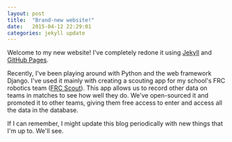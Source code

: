 ```yaml
---
layout: post
title:  "Brand-new website!"
date:   2015-04-12 22:29:01
categories: jekyll update
---
```


Welcome to my new website! I've completely redone it using [Jekyll](http://jekyllrb.com/) and [GitHub Pages](https://pages.github.com/).


Recently, I've been playing around with Python and the web framework Django. I've used it mainly with creating a scouting app for my school's FRC robotics team ([FRC Scout](http://frcscout.com/)). This app allows us to record other data on teams in matches to see how well they do. We've open-sourced it and promoted it to other teams, giving them free access to enter and access all the data in the database. 


If I can remember, I might update this blog periodically with new things that I'm up to. We'll see.
